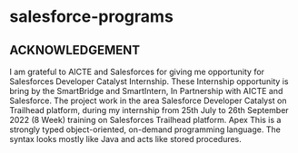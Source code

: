 # salesforce-programs
## ACKNOWLEDGEMENT
I am grateful to AICTE and Salesforces for giving me opportunity for Salesforces 
Developer Catalyst Internship. These Internship opportunity is bring by the 
SmartBridge and SmartIntern, In Partnership with AICTE and Salesforce.
The project work in the area Salesforce Developer Catalyst on Trailhead platform,
during my internship from 25th July to 26th September 2022 (8 Week) training on 
Salesforces Trailhead platform.
Apex  This is a strongly typed object-oriented, on-demand programming language. The syntax  looks mostly like Java and acts like stored procedures.
